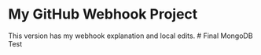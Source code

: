 # My GitHub Webhook Project

This version has my webhook explanation and local edits.
#   F i n a l   M o n g o D B   T e s t 
 
 
